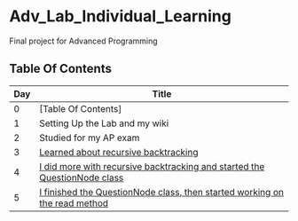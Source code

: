 # Adv_Lab_Individual_Learning
Final project for Advanced Programming

## Table Of Contents
| Day |  Title |
|-----|--------|
|  0  | [Table Of Contents]  |
|  1  |  Setting Up the Lab and my wiki  |
|  2  |  Studied for my AP exam |
|  3  |  [Learned about recursive backtracking](https://github.com/Homestead-High-School/personal-project-MoLubbad1/wiki/Recursive-Backtracking) | 
|  4  |  [I did more with recursive backtracking and started the QuestionNode class](https://github.com/Homestead-High-School/personal-project-MoLubbad1/wiki/Recursive-Backtracking) |
|  5  | [I finished the QuestionNode class, then started working on the read method]([https://github.com/Homestead-High-School/personal-project-MoLubbad1/wiki/Recursive-Backtracking](https://github.com/Homestead-High-School/personal-project-MoLubbad1/wiki/Question-Node-and-Read))
